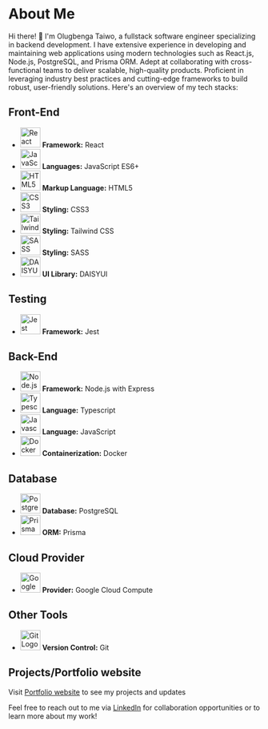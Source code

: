 # About Me

Hi there! 👋 I'm Olugbenga Taiwo, a fullstack software engineer specializing in backend development. I have extensive experience in developing and maintaining web applications using modern technologies such as React.js, Node.js, PostgreSQL, and Prisma ORM. Adept at collaborating with cross-functional teams to deliver scalable, high-quality products. Proficient in leveraging industry best practices and cutting-edge frameworks to build robust, user-friendly solutions. Here's an overview of my tech stacks:

## Front-End

- <img src="https://upload.wikimedia.org/wikipedia/commons/a/a7/React-icon.svg" alt="React Logo" width="40" height="40"> **Framework:** React
- <img src="https://upload.wikimedia.org/wikipedia/commons/6/6a/JavaScript-logo.png" alt="JavaScript Logo" width="40" height="40"> **Languages:** JavaScript ES6+
- <img src="https://upload.wikimedia.org/wikipedia/commons/3/38/HTML5_Badge.svg" alt="HTML5 Logo" width="40" height="40"> **Markup Language:** HTML5
- <img src="https://upload.wikimedia.org/wikipedia/commons/d/d5/CSS3_logo_and_wordmark.svg" alt="CSS3 Logo" width="40" height="40"> **Styling:** CSS3
- <img src="https://picperf.io/https://laravelnews.s3.amazonaws.com/images/tailwindcss-1633184775.jpg" alt="Tailwind CSS Logo" width="40" height="40"> **Styling:** Tailwind CSS
- <img src="https://upload.wikimedia.org/wikipedia/commons/9/96/Sass_Logo_Color.svg" alt="SASS Logo" width="40" height="40"> **Styling:** SASS
- <img src="https://daisyui.com/images/daisyui-logo/daisyui-logotype.svg" alt="DAISYUI Logo" width="40" height="40"> **UI Library:** DAISYUI

## Testing

- <img src="https://jestjs.io/img/jest.png" alt="Jest Logo" width="40" height="40"> **Framework:** Jest

## Back-End

- <img src="https://upload.wikimedia.org/wikipedia/commons/d/d9/Node.js_logo.svg" alt="Node.js Logo" width="40" height="40"> **Framework:** Node.js with Express
- <img src="https://upload.wikimedia.org/wikipedia/commons/4/4c/Typescript_logo_2020.svg" alt="Typescript Logo" width="40" height="40"> **Language:** Typescript
- <img src="https://upload.wikimedia.org/wikipedia/commons/6/6a/JavaScript-logo.png" alt="Javascript Logo" width="40" height="40"> **Language:** JavaScript
- <img src="https://upload.wikimedia.org/wikipedia/commons/4/4e/Docker_%28container_engine%29_logo.svg" alt="Docker Logo" width="40" height="40"> **Containerization:** Docker

## Database

- <img src="https://upload.wikimedia.org/wikipedia/commons/2/29/Postgresql_elephant.svg" alt="PostgreSQL Logo" width="40" height="40"> **Database:** PostgreSQL
- <img src="https://cdn.worldvectorlogo.com/logos/prisma-2.svg" alt="Prisma Logo" width="40" height="40"> **ORM:** Prisma

## Cloud Provider

- <img src="https://cloud.google.com/images/social-icon-google-cloud-1200-630.png" alt="Google Cloud Compute Logo" width="40" height="40"> **Provider:** Google Cloud Compute

## Other Tools

- <img src="https://upload.wikimedia.org/wikipedia/commons/e/e0/Git-logo.svg" alt="Git Logo" width="40" height="40"> **Version Control:** Git

## Projects/Portfolio website

Visit [Portfolio website](https://taiwoolugbenga.vercel.app/) to see my projects and updates

Feel free to reach out to me via [LinkedIn](https://www.linkedin.com/in/taiwo-olugbenga) for collaboration opportunities or to learn more about my work!

